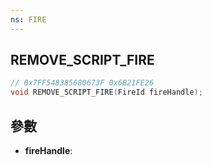 ```yaml
---
ns: FIRE
---
```

## REMOVE_SCRIPT_FIRE

```c
// 0x7FF548385680673F 0x6B21FE26
void REMOVE_SCRIPT_FIRE(FireId fireHandle);
```


## 參數
* **fireHandle**: 

